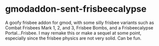 # gmodaddon-sent-frisbeecalypse
 A goofy frisbee addon for gmod, with some silly frisbee variants such as Combat Frisbees Mark 1, 2, and 3, Frisbee Bombs, and a Frisbeecalypse Portal...Frisbee. I may remake this or make a sequel at some point, especially since the frisbee physics are not very solid. Can be fun. 
